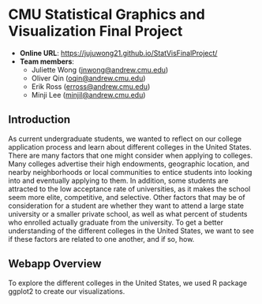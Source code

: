 # CMU Statistical Graphics and Visualization Final Project

* **Online URL**: https://jujuwong21.github.io/StatVisFinalProject/
* **Team members**:
  * Juliette Wong (jnwong@andrew.cmu.edu)
  * Oliver Qin (oqin@andrew.cmu.edu)
  * Erik Ross (erross@andrew.cmu.edu)
  * Minji Lee (minjil@andrew.cmu.edu)


## Introduction

As current undergraduate students, we wanted to reflect on our college application process and learn about different colleges in the United States. There are many factors that one might consider when applying to colleges. Many colleges advertise their high endowments, geographic location, and nearby neighborhoods or local communities to entice students into looking into and eventually applying to them. In addition, some students are attracted to the low acceptance rate of universities, as it makes the school seem more elite, competitive, and selective. Other factors that may be of consideration for a student are whether they want to attend a large state university or a smaller private school, as well as what percent of students who enrolled actually graduate from the university. To get a better understanding of the different colleges in the United States, we want to see if these factors are related to one another, and if so, how.

## Webapp Overview

To explore the different colleges in the United States, we used R package ggplot2 to create our visualizations.
